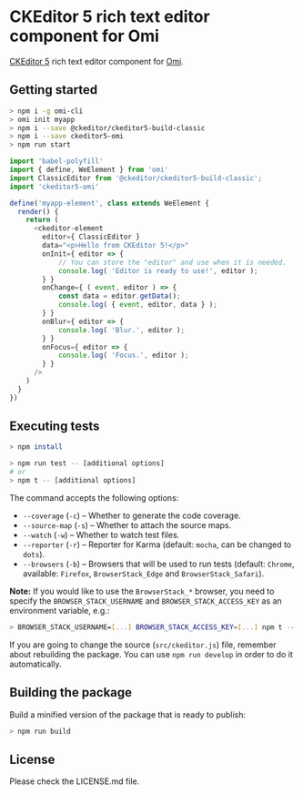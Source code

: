 # CKEditor 5 rich text editor component for Omi

[CKEditor 5](https://ckeditor.com/ckeditor-5/) rich text editor component for [Omi](https://github.com/Tencent/omi).


## Getting started
```bash
> npm i -g omi-cli
> omi init myapp
> npm i --save @ckeditor/ckeditor5-build-classic
> npm i --save ckeditor5-omi
> npm run start
```

``` javascript
import 'babel-polyfill'
import { define, WeElement } from 'omi'
import ClassicEditor from '@ckeditor/ckeditor5-build-classic';
import 'ckeditor5-omi'

define('myapp-element', class extends WeElement {
  render() {
    return (
      <ckeditor-element
        editor={ ClassicEditor }
        data="<p>Hello from CKEditor 5!</p>"
        onInit={ editor => {
            // You can store the "editor" and use when it is needed.
            console.log( 'Editor is ready to use!', editor );
        } }
        onChange={ ( event, editor ) => {
            const data = editor.getData();
            console.log( { event, editor, data } );
        } }
        onBlur={ editor => {
            console.log( 'Blur.', editor );
        } }
        onFocus={ editor => {
            console.log( 'Focus.', editor );
        } }
      />
    )
  }
})
```

## Executing tests
```bash
> npm install
```

```bash
> npm run test -- [additional options]
# or
> npm t -- [additional options]
```

The command accepts the following options:

* `--coverage` (`-c`) &ndash; Whether to generate the code coverage.
* `--source-map` (`-s`) &ndash; Whether to attach the source maps.
* `--watch` (`-w`) &ndash; Whether to watch test files.
* `--reporter` (`-r`) &ndash; Reporter for Karma (default: `mocha`, can be changed to `dots`).
* `--browsers` (`-b`) &ndash; Browsers that will be used to run tests (default: `Chrome`, available: `Firefox`, `BrowserStack_Edge` and `BrowserStack_Safari`).

**Note:** If you would like to use the `BrowserStack_*` browser, you need to specify the `BROWSER_STACK_USERNAME` and `BROWSER_STACK_ACCESS_KEY` as
an environment variable, e.g.:

```bash
> BROWSER_STACK_USERNAME=[...] BROWSER_STACK_ACCESS_KEY=[...] npm t -- -b BrowserStack_Edge,BrowserStack_Safari -c
```

If you are going to change the source (`src/ckeditor.js`) file, remember about rebuilding the package. You can use `npm run develop` in order to do it automatically.

## Building the package

Build a minified version of the package that is ready to publish:

```bash
> npm run build
```

## License

Please check the LICENSE.md file.
